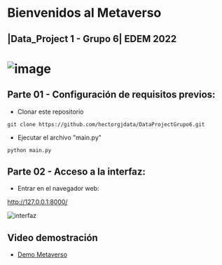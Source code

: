 # Bienvenidos al Metaverso

## |Data_Project 1 - Grupo 6| EDEM 2022



# ![image](https://user-images.githubusercontent.com/84716641/152009071-d3c25b43-573e-4069-95c2-09dcef797772.jpeg)



## Parte 01 - Configuración de requisitos previos:

- Clonar este repositorio

`git clone https://github.com/hectorgjdata/DataProjectGrupo6.git`

- Ejecutar el archivo "main.py"

`python main.py`

## Parte 02 - Acceso a la interfaz:

- Entrar en el navegador web:

http://127.0.0.1:8000/



![interfaz](C:\Diego\interfaz.png)



## Video demostración

- [Demo Metaverso](https://www.youtube.com/watch?v=Pnmf1wy74E4)

  



